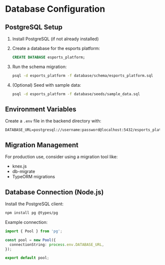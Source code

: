 # Database Configuration

## PostgreSQL Setup

1. Install PostgreSQL (if not already installed)
2. Create a database for the esports platform:
   ```sql
   CREATE DATABASE esports_platform;
   ```

3. Run the schema migration:
   ```bash
   psql -d esports_platform -f database/schema/esports_platform.sql
   ```

4. (Optional) Seed with sample data:
   ```bash
   psql -d esports_platform -f database/seeds/sample_data.sql
   ```

## Environment Variables

Create a `.env` file in the backend directory with:

```env
DATABASE_URL=postgresql://username:password@localhost:5432/esports_platform
```

## Migration Management

For production use, consider using a migration tool like:
- knex.js
- db-migrate
- TypeORM migrations

## Database Connection (Node.js)

Install the PostgreSQL client:
```bash
npm install pg @types/pg
```

Example connection:
```typescript
import { Pool } from 'pg';

const pool = new Pool({
  connectionString: process.env.DATABASE_URL,
});

export default pool;
```
